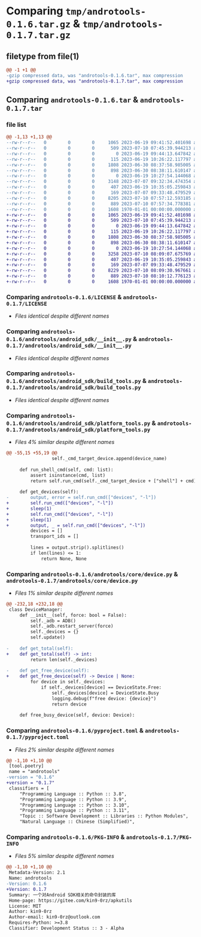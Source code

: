 # Comparing `tmp/androtools-0.1.6.tar.gz` & `tmp/androtools-0.1.7.tar.gz`

## filetype from file(1)

```diff
@@ -1 +1 @@
-gzip compressed data, was "androtools-0.1.6.tar", max compression
+gzip compressed data, was "androtools-0.1.7.tar", max compression
```

## Comparing `androtools-0.1.6.tar` & `androtools-0.1.7.tar`

### file list

```diff
@@ -1,13 +1,13 @@
--rw-r--r--   0        0        0     1065 2023-06-19 09:41:52.401698 androtools-0.1.6/LICENSE
--rw-r--r--   0        0        0      509 2023-07-10 07:45:39.944213 androtools-0.1.6/README.md
--rw-r--r--   0        0        0        0 2023-06-19 09:44:13.647842 androtools-0.1.6/androtools/__init__.py
--rw-r--r--   0        0        0      115 2023-06-19 10:26:22.117797 androtools-0.1.6/androtools/__main__.py
--rw-r--r--   0        0        0     1808 2023-06-30 08:37:58.985005 androtools-0.1.6/androtools/android_sdk/__init__.py
--rw-r--r--   0        0        0      898 2023-06-30 08:38:11.610147 androtools-0.1.6/androtools/android_sdk/build_tools.py
--rw-r--r--   0        0        0        0 2023-06-19 10:27:54.144068 androtools-0.1.6/androtools/android_sdk/emulator.py
--rw-r--r--   0        0        0     3148 2023-07-07 09:32:34.474354 androtools-0.1.6/androtools/android_sdk/platform_tools.py
--rw-r--r--   0        0        0      407 2023-06-19 10:35:05.259843 androtools-0.1.6/androtools/android_sdk/tools.py
--rw-r--r--   0        0        0      169 2023-07-07 09:33:48.479529 androtools-0.1.6/androtools/core/__init__.py
--rw-r--r--   0        0        0     8205 2023-07-10 07:57:12.593185 androtools-0.1.6/androtools/core/device.py
--rw-r--r--   0        0        0      889 2023-07-10 07:57:34.778381 androtools-0.1.6/pyproject.toml
--rw-r--r--   0        0        0     1608 1970-01-01 00:00:00.000000 androtools-0.1.6/PKG-INFO
+-rw-r--r--   0        0        0     1065 2023-06-19 09:41:52.401698 androtools-0.1.7/LICENSE
+-rw-r--r--   0        0        0      509 2023-07-10 07:45:39.944213 androtools-0.1.7/README.md
+-rw-r--r--   0        0        0        0 2023-06-19 09:44:13.647842 androtools-0.1.7/androtools/__init__.py
+-rw-r--r--   0        0        0      115 2023-06-19 10:26:22.117797 androtools-0.1.7/androtools/__main__.py
+-rw-r--r--   0        0        0     1808 2023-06-30 08:37:58.985005 androtools-0.1.7/androtools/android_sdk/__init__.py
+-rw-r--r--   0        0        0      898 2023-06-30 08:38:11.610147 androtools-0.1.7/androtools/android_sdk/build_tools.py
+-rw-r--r--   0        0        0        0 2023-06-19 10:27:54.144068 androtools-0.1.7/androtools/android_sdk/emulator.py
+-rw-r--r--   0        0        0     3258 2023-07-10 08:09:07.675769 androtools-0.1.7/androtools/android_sdk/platform_tools.py
+-rw-r--r--   0        0        0      407 2023-06-19 10:35:05.259843 androtools-0.1.7/androtools/android_sdk/tools.py
+-rw-r--r--   0        0        0      169 2023-07-07 09:33:48.479529 androtools-0.1.7/androtools/core/__init__.py
+-rw-r--r--   0        0        0     8229 2023-07-10 08:09:30.967661 androtools-0.1.7/androtools/core/device.py
+-rw-r--r--   0        0        0      889 2023-07-10 08:10:12.776123 androtools-0.1.7/pyproject.toml
+-rw-r--r--   0        0        0     1608 1970-01-01 00:00:00.000000 androtools-0.1.7/PKG-INFO
```

### Comparing `androtools-0.1.6/LICENSE` & `androtools-0.1.7/LICENSE`

 * *Files identical despite different names*

### Comparing `androtools-0.1.6/androtools/android_sdk/__init__.py` & `androtools-0.1.7/androtools/android_sdk/__init__.py`

 * *Files identical despite different names*

### Comparing `androtools-0.1.6/androtools/android_sdk/build_tools.py` & `androtools-0.1.7/androtools/android_sdk/build_tools.py`

 * *Files identical despite different names*

### Comparing `androtools-0.1.6/androtools/android_sdk/platform_tools.py` & `androtools-0.1.7/androtools/android_sdk/platform_tools.py`

 * *Files 4% similar despite different names*

```diff
@@ -55,15 +55,19 @@
                 self._cmd_target_device.append(device_name)
 
     def run_shell_cmd(self, cmd: list):
         assert isinstance(cmd, list)
         return self.run_cmd(self._cmd_target_device + ["shell"] + cmd)
 
     def get_devices(self):
-        output, error = self.run_cmd(["devices", "-l"])
+        self.run_cmd(["devices", "-l"])
+        sleep(1)
+        self.run_cmd(["devices", "-l"])
+        sleep(1)
+        output, _ = self.run_cmd(["devices", "-l"])
         devices = []
         transport_ids = []
 
         lines = output.strip().splitlines()
         if len(lines) <= 1:
             return None, None
```

### Comparing `androtools-0.1.6/androtools/core/device.py` & `androtools-0.1.7/androtools/core/device.py`

 * *Files 1% similar despite different names*

```diff
@@ -232,18 +232,18 @@
 class DeviceManager:
     def __init__(self, force: bool = False):
         self._adb = ADB()
         self._adb.restart_server(force)
         self._devices = {}
         self.update()
 
-    def get_total(self):
+    def get_total(self) -> int:
         return len(self._devices)
 
-    def get_free_device(self):
+    def get_free_device(self) -> Device | None:
         for device in self._devices:
             if self._devices[device] == DeviceState.Free:
                 self._devices[device] = DeviceState.Busy
                 logging.debug(f"free device: {device}")
                 return device
 
     def free_busy_device(self, device: Device):
```

### Comparing `androtools-0.1.6/pyproject.toml` & `androtools-0.1.7/pyproject.toml`

 * *Files 2% similar despite different names*

```diff
@@ -1,10 +1,10 @@
 [tool.poetry]
 name = "androtools"
-version = "0.1.6"
+version = "0.1.7"
 classifiers = [
     "Programming Language :: Python :: 3.8",
     "Programming Language :: Python :: 3.9",
     "Programming Language :: Python :: 3.10",
     "Programming Language :: Python :: 3.11",
     "Topic :: Software Development :: Libraries :: Python Modules",
     "Natural Language :: Chinese (Simplified)",
```

### Comparing `androtools-0.1.6/PKG-INFO` & `androtools-0.1.7/PKG-INFO`

 * *Files 5% similar despite different names*

```diff
@@ -1,10 +1,10 @@
 Metadata-Version: 2.1
 Name: androtools
-Version: 0.1.6
+Version: 0.1.7
 Summary: 一个对Android SDK相关的命令封装的库
 Home-page: https://gitee.com/kin9-0rz/apkutils
 License: MIT
 Author: kin9-0rz
 Author-email: kin9-0rz@outlook.com
 Requires-Python: >=3.8
 Classifier: Development Status :: 3 - Alpha
```

